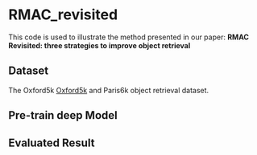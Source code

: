 # RMAC_revisited

This code is used to illustrate the method presented in our paper: **RMAC Revisited: three strategies to improve object retrieval**

## Dataset
The Oxford5k [Oxford5k](http://www.robots.ox.ac.uk/~vgg/data/oxbuildings/) and Paris6k object retrieval dataset.

## Pre-train deep Model


## Evaluated Result
